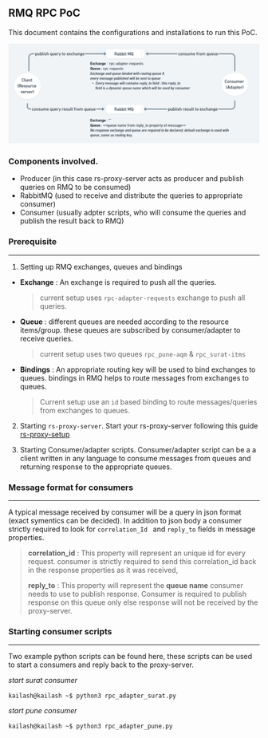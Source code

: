 ## RMQ RPC PoC 

This document contains the configurations and installations to run this PoC.


<p align="center">
<img src="RMQ RPC.png">
</p>







### Components involved.
- Producer (in this case rs-proxy-server acts as producer and publish queries on RMQ to be consumed)
- RabbitMQ (used to receive and distribute the queries to appropriate consumer)
- Consumer (usually adpter scripts, who will consume the queries and publish the result back to RMQ) 


### Prerequisite
---
1. Setting up RMQ exchanges, queues and bindings

 - **Exchange** : An exchange is required to push all the queries. 
      > current setup uses `rpc-adapter-requests` exchange to push all queries.
  
  - **Queue**    : different queues are needed according to the resource items/group. these queues are subscribed by consumer/adapter to receive queries.
      > current setup uses two queues `rpc_pune-aqm` & `rpc_surat-itms`
  
  - **Bindings** : An appropriate routing key will be used to bind exchanges to queues. bindings in RMQ helps to route messages from exchanges to queues.
      > Current setup use an `id` based binding to route messages/queries from exchanges  to queues.
 
2. Starting `rs-proxy-server`.
   Start your rs-proxy-server following this guide [rs-proxy-setup](https://github.com/datakaveri/iudx-rs-proxy/blob/main/README.md "rs-proxy-setup")

3. Starting Consumer/adapter scripts.
Consumer/adapter script can be a a client written in any language to consume messages from queues and returning response to the appropriate queues.

### Message format for consumers
---
A typical message received by consumer will be a query in json format (exact symentics can be decided). In addition to json body a consumer strictly required to look for `correlation_Id ` and `reply_to` fields in message properties.

> **correlation_id** : This property will represent an unique id for every request. consumer is strictly required to send this correlation_id back in the response properties as it was received,
>
> **reply_to** : This property will represent the **queue name** consumer needs to use to publish response. Consumer is required to publish response on this queue only else response will not be received by the proxy-server.

### Starting consumer scripts
---
Two example python scripts can be found here, these scripts can be used to start a consumers and reply back to the proxy-server.

*start surat consumer*
``` console
kailash@kailash ~$ python3 rpc_adapter_surat.py
```

*start pune consumer*
``` console
kailash@kailash ~$ python3 rpc_adapter_pune.py
```

```


